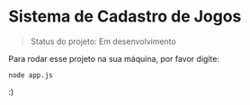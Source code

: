 # Sistema de Cadastro de Jogos

> Status do projeto: Em desenvolvimento

Para rodar esse projeto na sua máquina, por favor digite:

```
node app.js
```

:)